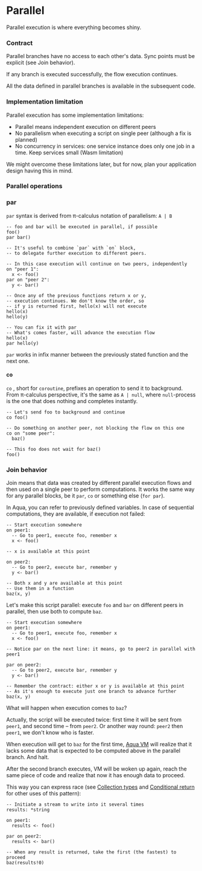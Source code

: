 # Parallel

Parallel execution is where everything becomes shiny.

### Contract

Parallel branches have no access to each other's data. Sync points must be explicit \(see Join behavior\).

If any branch is executed successfully, the flow execution continues.

All the data defined in parallel branches is available in the subsequent code.

### Implementation limitation

Parallel execution has some implementation limitations:

* Parallel means independent execution on different peers
* No parallelism when executing a script on single peer \(although a fix is planned\)
* No concurrency in services: one service instance does only one job in a time. Keep services small \(Wasm limitation\)

We might overcome these limitations later, but for now, plan your application design having this in mind.

### Parallel operations

### par

`par` syntax is derived from π-calculus notation of parallelism: `A | B`

```text
-- foo and bar will be executed in parallel, if possible
foo()
par bar()

-- It's useful to combine `par` with `on` block,
-- to delegate further execution to different peers.

-- In this case execution will continue on two peers, independently
on "peer 1":
  x <- foo()
par on "peer 2":
  y <- bar()
  
-- Once any of the previous functions return x or y,
-- execution continues. We don't know the order, so 
-- if y is returned first, hello(x) will not execute  
hello(x)
hello(y)  

-- You can fix it with par
-- What's comes faster, will advance the execution flow
hello(x)
par hello(y)
```

`par` works in infix manner between the previously stated function and the next one.

#### co

`co` , short for `coroutine`, prefixes an operation to send it to background. From π-calculus perspective, it's the same as `A | null`, where `null`-process is the one that does nothing and completes instantly.

```text
-- Let's send foo to background and continue
co foo()

-- Do something on another peer, not blocking the flow on this one
co on "some peer":
  baz()
  
-- This foo does not wait for baz()  
foo()  
```

### Join behavior

Join means that data was created by different parallel execution flows and then used on a single peer to perform computations. It works the same way for any parallel blocks, be it `par`, `co` or something else \(`for par`\).

In Aqua, you can refer to previously defined variables. In case of sequential computations, they are available, if execution not failed:

```text
-- Start execution somewhere
on peer1:
  -- Go to peer1, execute foo, remember x
  x <- foo()
  
-- x is available at this point
  
on peer2:
  -- Go to peer2, execute bar, remember y
  y <- bar()

-- Both x and y are available at this point
-- Use them in a function
baz(x, y)        
```

Let's make this script parallel: execute `foo` and `bar` on different peers in parallel, then use both to compute `baz`.

```text
-- Start execution somewhere
on peer1:
  -- Go to peer1, execute foo, remember x
  x <- foo()
  
-- Notice par on the next line: it means, go to peer2 in parallel with peer1
  
par on peer2:
  -- Go to peer2, execute bar, remember y
  y <- bar()

-- Remember the contract: either x or y is available at this point
-- As it's enough to execute just one branch to advance further
baz(x, y)
```

What will happen when execution comes to `baz`?

Actually, the script will be executed twice: first time it will be sent from `peer1`, and second time – from `peer2`. Or another way round: `peer2` then `peer1`, we don't know who is faster.

When execution will get to `baz` for the first time, [Aqua VM](../../runtimes/aqua-vm.md) will realize that it lacks some data that is expected to be computed above in the parallel branch. And halt.

After the second branch executes, VM will be woken up again, reach the same piece of code and realize that now it has enough data to proceed.

This way you can express race \(see [Collection types](../types.md#collection-types) and [Conditional return](conditional.md#conditional-return) for other uses of this pattern\):

```text
-- Initiate a stream to write into it several times
results: *string

on peer1:
  results <- foo()

par on peer2:
  results <- bar()

-- When any result is returned, take the first (the fastest) to proceed
baz(results!0)
```

